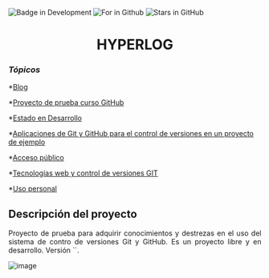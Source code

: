 ![Badge in Development](https://img.shields.io/badge/STATUS-EN%20DESAROLLO-green)
![For in Github](https://img.shields.io/badge/Fork-0-blue)
![Stars in GitHub](https://img.shields.io/github/stars/JosephPR12/hyperblog?color=0&label=stars&logo=prueba&logoColor=blue)

<h1 align="center"> HYPERLOG </h1>

### <em>Tópicos</em>

*[Blog](#índice)

*[Proyecto de prueba curso GitHub](#descripción-del-proyecto)

*[Estado en Desarrollo](#Estado-del-proyecto)

*[Aplicaciones de Git y GitHub para el control de versiones en un proyecto de ejemplo](#Características-de-la-aplicación-y-demostración)

*[Acceso público](#acceso-proyecto)

*[Tecnologías web y control de versiones GIT](#tecnologías-utilizadas)

*[Uso personal](#personas-contribuyentes)

## Descripción del proyecto
<p align="justify">
Proyecto de prueba para adquirir conocimientos y destrezas en el uso del sistema de contro de versiones Git y GitHub. Es un proyecto libre y en desarrollo. Versión `<dependencies>`.

![image](https://user-images.githubusercontent.com/70068686/171000283-1ad5e59f-b1f4-4f50-a5aa-540f0f44bfbd.png)
</p>



